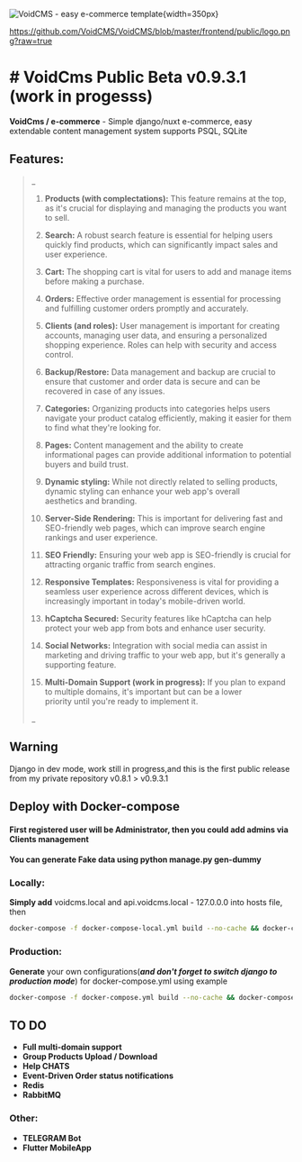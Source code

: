 
![VoidCMS - easy e-commerce template](https://github.com/VoidCMS/VoidCMS/blob/master/frontend/public/logo.png?raw=true){width=350px}

  
  https://github.com/VoidCMS/VoidCMS/blob/master/frontend/public/logo.png?raw=true

# # VoidCms Public Beta v0.9.3.1 (work in progesss)

**VoidCms / e-commerce** - Simple django/nuxt e-commerce, easy extendable content management system supports PSQL, SQLite

## Features:
> _
>  1. **Products (with complectations):** This feature remains at the top, as it's crucial for displaying and managing the products you want
> to    sell.
>    
>    2.  **Search:** A robust search feature is essential for helping users quickly find products, which can significantly impact sales and 
> user experience.
>    
>    3.  **Cart:** The shopping cart is vital for users to add and manage items before making a purchase.
>    
>    4.  **Orders:** Effective order management is essential for processing and fulfilling customer orders promptly and accurately.
>    
>    5.  **Clients (and roles):** User management is important for creating accounts, managing user data, and ensuring a personalized   
> shopping experience. Roles can help with security and access control.
>    
>    6.  **Backup/Restore:** Data management and backup are crucial to ensure that customer and order data is secure and can be recovered in 
> case of any issues.
>    
>    7.  **Categories:** Organizing products into categories helps users navigate your product catalog efficiently, making it easier for them  
> to find what they're looking for.
>    
>    8.  **Pages:** Content management and the ability to create informational pages can provide additional information to potential   
> buyers and build trust.
>    
>    9.  **Dynamic styling:** While not directly related to selling products, dynamic styling can enhance your web app's overall   
> aesthetics and branding.
>    
>    10.  **Server-Side Rendering:** This is important for delivering fast and SEO-friendly web pages, which can improve search engine
> rankings    and user experience.
>    
>    11.  **SEO Friendly:** Ensuring your web app is SEO-friendly is crucial for attracting organic traffic from search engines.
>    
>    12.  **Responsive Templates:** Responsiveness is vital for providing a seamless user experience across different devices, which
> is    increasingly important in today's mobile-driven world.
>    
>    13.  **hCaptcha Secured:** Security features like hCaptcha can help protect your web app from bots and enhance user security.
>    
>    14.  **Social Networks:** Integration with social media can assist in marketing and driving traffic to your web app, but it's generally a
> supporting feature.
>    
>    15.  **Multi-Domain Support (work in progress):** If you plan to expand to multiple domains, it's important but can be a lower   
> priority until you're ready to implement it.
>
> _

## Warning

Django in dev mode, work still in progress,and this is the first public release from my private repository v0.8.1 > v0.9.3.1

  

## Deploy with Docker-compose

#### First registered user will be Administrator, then you could add admins via Clients management
#### You can generate Fake data using **python manage.py gen-dummy**

### Locally:

**Simply add** voidcms.local and api.voidcms.local - 127.0.0.0 into hosts file, then

```bash
docker-compose -f docker-compose-local.yml build --no-cache && docker-compose up
```

### Production:
**Generate** your own configurations(***and don't forget to switch django to production mode***) for docker-compose.yml using example
```bash
docker-compose -f docker-compose.yml build --no-cache && docker-compose up
```

## TO DO

- **Full multi-domain support**
- **Group Products Upload / Download**
-  **Help CHATS**
-  **Event-Driven Order status notifications**
- **Redis**
- **RabbitMQ**

### **Other:**

 - **TELEGRAM Bot**
 - **Flutter MobileApp**
